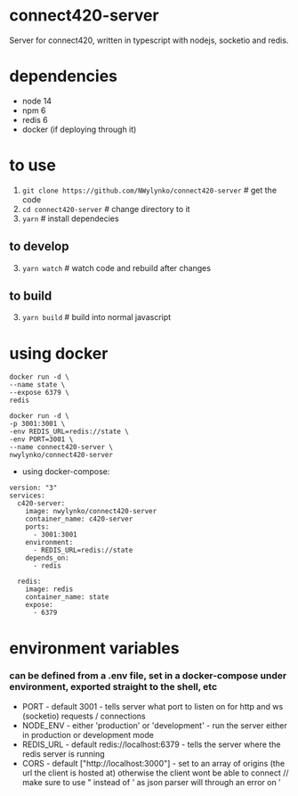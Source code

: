 # connect420-server
Server for connect420, written in typescript with nodejs, socketio and redis.

# dependencies
- node 14
- npm 6
- redis 6
- docker (if deploying through it)

# to use

1. `git clone https://github.com/NWylynko/connect420-server` # get the code
2. `cd connect420-server` # change directory to it
2. `yarn` # install dependecies

## to develop

3. `yarn watch` # watch code and rebuild after changes 


## to build

3. `yarn build` # build into normal javascript


# using docker

```
docker run -d \
--name state \
--expose 6379 \
redis

docker run -d \
-p 3001:3001 \
-env REDIS_URL=redis://state \
-env PORT=3001 \
--name connect420-server \
nwylynko/connect420-server
```

- using docker-compose:
```
version: "3"
services:
  c420-server:
    image: nwylynko/connect420-server
    container_name: c420-server
    ports:
      - 3001:3001
    environment:
      - REDIS_URL=redis://state
    depends_on:
      - redis

  redis:
    image: redis
    container_name: state
    expose:
      - 6379
```

# environment variables
### can be defined from a .env file, set in a docker-compose under environment, exported straight to the shell, etc
- PORT - default 3001 - tells server what port to listen on for http and ws (socketio) requests / connections
- NODE_ENV - either 'production' or 'development' - run the server either in production or development mode
- REDIS_URL - default redis://localhost:6379 - tells the server where the redis server is running
- CORS - default ["http://localhost:3000"] - set to an array of origins (the url the client is hosted at) otherwise the client wont be able to connect // make sure to use " instead of ' as json parser will through an error on '
